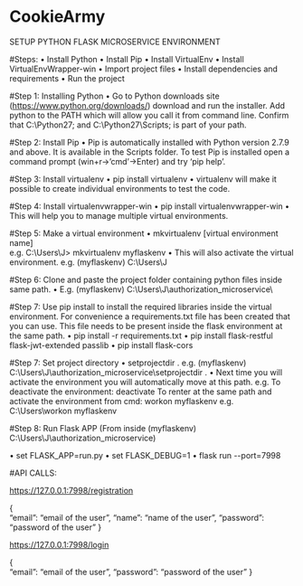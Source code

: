 # CookieArmy
SETUP PYTHON FLASK MICROSERVICE ENVIRONMENT


#Steps: 
•	Install Python
•	Install Pip
•	Install VirtualEnv
•	Install VirtualEnvWrapper-win
•	Import project files
•	Install dependencies and requirements
•	Run the project

#Step 1: Installing Python
•	Go to Python downloads site (https://www.python.org/downloads/) download and run the installer. Add python to the PATH  which will allow you call it from command line. Confirm that C:\Python27; and C:\Python27\Scripts; is part of your path.

#Step 2: Install Pip
•	Pip is automatically installed with Python version 2.7.9 and above. It is available in the Scripts folder. To test Pip is installed open a command prompt (win+r->’cmd’->Enter) and try ‘pip help’.

#Step 3: Install virtualenv
•	pip install virtualenv
•	virtualenv will make it possible to create individual environments to test the code.

#Step 4: Install virtualenvwrapper-win
•	pip install virtualenvwrapper-win
•	This will help you to manage multiple virtual environments.

#Step 5: Make a virtual environment
•	mkvirtualenv [virtual environment name]       
e.g.  C:\Users\J> mkvirtualenv myflaskenv
•	This will also activate the virtual environment.
e.g. (myflaskenv) C:\Users\J

#Step 6: Clone and paste the project folder containing python files inside same path.
•	E.g. (myflaskenv) C:\Users\J\authorization_microservice\

#Step 7: Use pip install to install the required libraries inside the virtual environment. For convenience a   requirements.txt file has been created that you can use. This file needs to be present inside the flask environment at the same path.
•	pip install -r requirements.txt
•	pip install flask-restful flask-jwt-extended passlib 
•	pip install flask-cors

#Step 7: Set project directory
•	setprojectdir .
e.g. (myflaskenv) C:\Users\J\authorization_microservice\setprojectdir .
•	Next time you will activate the environment you will automatically move at this path.
e.g. To deactivate the environment: deactivate
       To renter at the same path and activate the environment from cmd: workon myflaskenv
       e.g. C:\Users\workon myflaskenv

#Step 8: Run Flask APP (From inside (myflaskenv) C:\Users\J\authorization_microservice\)

•	set FLASK_APP=run.py
•	set FLASK_DEBUG=1
•	flask run --port=7998

#API CALLS:

https://127.0.0.1:7998/registration

{     
“email”: “email of the user”,
“name”: “name of the user”,
“password”: “password of the user”
}


https://127.0.0.1:7998/login

{     
“email”: “email of the user”,
“password”: “password of the user”
}
